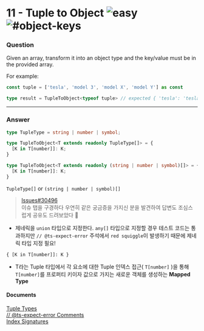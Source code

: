 # 11 - Tuple to Object <img src="https://img.shields.io/badge/-easy-7aad0c" alt="easy"/> <img src="https://img.shields.io/badge/-%23object--keys-999" alt="#object-keys"/>

### Question
Given an array, transform it into an object type and the key/value must be in the provided array.

For example:

```ts
const tuple = ['tesla', 'model 3', 'model X', 'model Y'] as const

type result = TupleToObject<typeof tuple> // expected { 'tesla': 'tesla', 'model 3': 'model 3', 'model X': 'model X', 'model Y': 'model Y'}
```

---
### Answer
```ts
type TupleType = string | number | symbol;

type TupleToObject<T extends readonly TupleType[]> = {
  [K in T[number]]: K;
}
```

```ts
type TupleToObject<T extends readonly (string | number | symbol)[]> = {
  [K in T[number]]: K;
}
```

`TupleType[]` or `(string | number | symbol)[]`  
> [Issues#30496](https://github.com/type-challenges/type-challenges/issues/30496#issuecomment-1822119104)    
> 이슈 탭을 구경하다 우연히 같은 궁금증을 가지신 분을 발견하여 답변도 조심스럽게 공유도 드려보았다 🤭  

- 제네릭을 `union` 타입으로 지정한다. `any[]` 타입으로 지정할 경우 테스트 코드는 통과하지만 `// @ts-expect-error` 주석에서 `red squiggle`이 발생하기 때문에 제네릭 타입 지정 필요!   
     

`{ [K in T[number]]: K }`  
- T라는 Tuple 타입에서 각 요소에 대한 Tuple 인덱스 접근( `T[number]` )을 통해 `T[number]`를 프로퍼티 키이자 값으로 가지는 새로운 객체를 생성하는 **Mapped Type**

#### Documents
[Tuple Types](https://www.typescriptlang.org/docs/handbook/2/objects.html#tuple-types)  
[// @ts-expect-error Comments](https://www.typescriptlang.org/docs/handbook/release-notes/typescript-3-9.html#-ts-expect-error-comments)  
[Index Signatures](https://www.typescriptlang.org/docs/handbook/2/objects.html#index-signatures)
